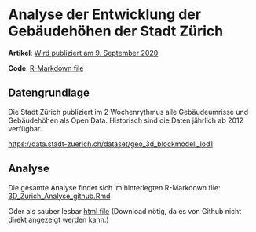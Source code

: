# Analyse der Entwicklung der Gebäudehöhen der Stadt Zürich

**Artikel**: [Wird publiziert am 9. September 2020](https://www.tagesanzeiger.ch/)

**Code**: [R-Markdown file](3D_Zurich_Analyse_github.Rmd)


## Datengrundlage
Die Stadt Zürich publiziert im 2 Wochenrythmus alle Gebäudeumrisse und Gebäudehöhen als Open Data. Historisch sind die Daten jährlich ab 2012 verfügbar.  

https://data.stadt-zuerich.ch/dataset/geo_3d_blockmodell_lod1

## Analyse
Die gesamte Analyse findet sich im hinterlegten R-Markdown file: [3D_Zurich_Analyse_github.Rmd](3D_Zurich_Analyse_github.Rmd)

Oder als sauber lesbar [html file](3D_Zurich_Analyse_github.html) (Download nötig, da es von Github nicht direkt angezeigt werden kann.)
